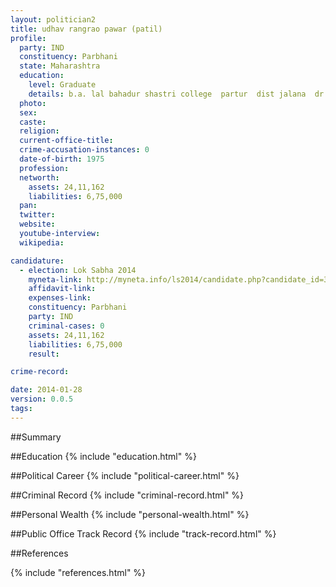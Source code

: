 ```yaml
---
layout: politician2
title: udhav rangrao pawar (patil)
profile: 
  party: IND
  constituency: Parbhani
  state: Maharashtra
  education: 
    level: Graduate
    details: b.a. lal bahadur shastri college  partur  dist jalana  dr. babasaheb ambedkar marathavada vidyapeeth  aurangabad  year 2000
  photo: 
  sex: 
  caste: 
  religion: 
  current-office-title: 
  crime-accusation-instances: 0
  date-of-birth: 1975
  profession: 
  networth: 
    assets: 24,11,162
    liabilities: 6,75,000
  pan: 
  twitter: 
  website: 
  youtube-interview: 
  wikipedia: 

candidature: 
  - election: Lok Sabha 2014
    myneta-link: http://myneta.info/ls2014/candidate.php?candidate_id=3335
    affidavit-link: 
    expenses-link: 
    constituency: Parbhani 
    party: IND
    criminal-cases: 0
    assets: 24,11,162
    liabilities: 6,75,000
    result:  

crime-record: 

date: 2014-01-28
version: 0.0.5
tags: 
---
```

##Summary


##Education
{% include "education.html" %}


##Political Career
{% include "political-career.html" %}


##Criminal Record
{% include "criminal-record.html" %}


##Personal Wealth
{% include "personal-wealth.html" %}


##Public Office Track Record
{% include "track-record.html" %}


##References


{% include "references.html" %}